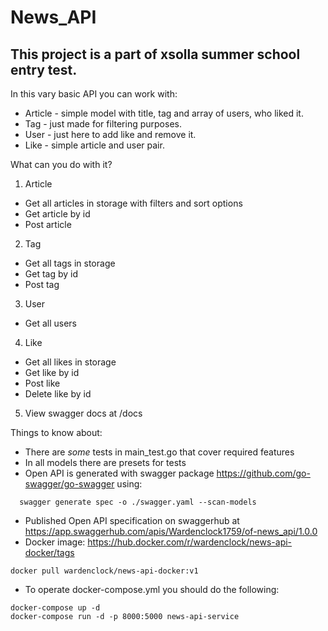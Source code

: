 # News_API
## This project is a part of xsolla summer school entry test.

In this vary basic API you can work with:
- Article - simple model with title, tag and array of users, who liked it.
- Tag - just made for filtering purposes.
- User - just here to add like and remove it.
- Like - simple article and user pair.

What can you do with it?
1. Article
  - Get all articles in storage with filters and sort options
  - Get article by id
  - Post article
2. Tag
  - Get all tags in storage
  - Get tag by id
  - Post tag
3. User
  - Get all users
4. Like
  - Get all likes in storage
  - Get like by id
  - Post like
  - Delete like by id
5. View swagger docs at /docs

Things to know about:
  - There are *some* tests in main_test.go that cover required features
  - In all models there are presets for tests
  - Open API is generated with swagger package https://github.com/go-swagger/go-swagger using:
  ```
    swagger generate spec -o ./swagger.yaml --scan-models
  ```
  - Published Open API specification on swaggerhub at https://app.swaggerhub.com/apis/Wardenclock1759/of-news_api/1.0.0
  - Docker image: https://hub.docker.com/r/wardenclock/news-api-docker/tags
  ```
  docker pull wardenclock/news-api-docker:v1
  ```
  - To operate docker-compose.yml you should do the following:
  ```
  docker-compose up -d
  docker-compose run -d -p 8000:5000 news-api-service
  ```

